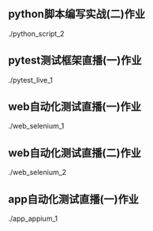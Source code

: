## python脚本编写实战(二)作业
./python_script_2
## pytest测试框架直播(一)作业
./pytest_live_1
## web自动化测试直播(一)作业
./web_selenium_1
## web自动化测试直播(二)作业
./web_selenium_2
## app自动化测试直播(一)作业
./app_appium_1